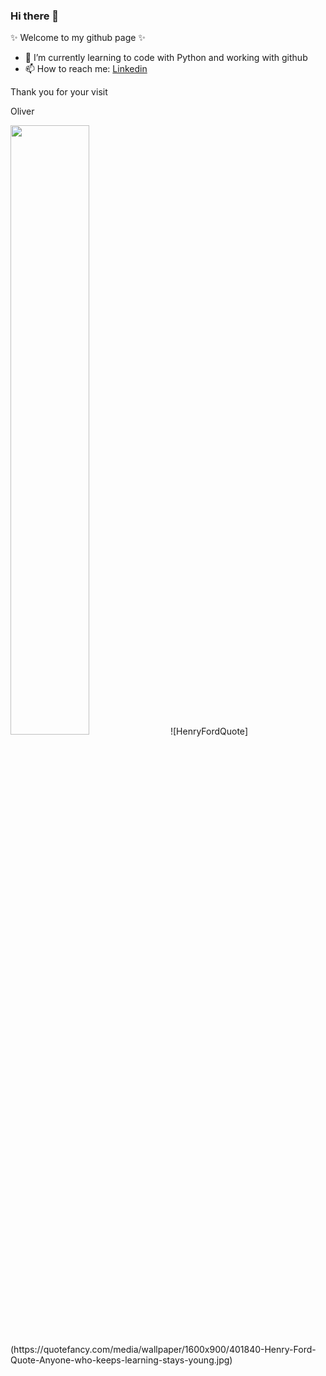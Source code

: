 ### Hi there 👋

 ✨ Welcome to my github page ✨  

- 🌱 I’m currently learning to code with Python and working with github
- 📫 How to reach me: [Linkedin](https://www.linkedin.com/in/oblum/)

Thank you for your visit

Oliver

<!--
**oliverblum/oliverblum** is a ✨ _special_ ✨ repository because its `README.md` (this file) appears on your GitHub profile.

Here are some ideas to get you started:

- 🔭 I’m currently working on ...
- 🌱 I’m currently learning ...
- 👯 I’m looking to collaborate on ...
- 🤔 I’m looking for help with ...
- 💬 Ask me about ...
- 📫 How to reach me: ...
- 😄 Pronouns: ...
- ⚡ Fun fact: ...
-->
<img src="https://quotefancy.com/media/wallpaper/1600x900/401840-Henry-Ford-Quote-Anyone-who-keeps-learning-stays-young.jpg" width=50% height=50%>
![HenryFordQuote](https://quotefancy.com/media/wallpaper/1600x900/401840-Henry-Ford-Quote-Anyone-who-keeps-learning-stays-young.jpg)

